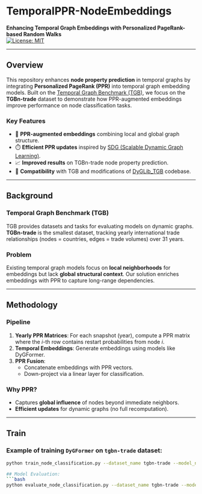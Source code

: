 # TemporalPPR-NodeEmbeddings  
**Enhancing Temporal Graph Embeddings with Personalized PageRank-based Random Walks**  
[![License: MIT](https://img.shields.io/badge/License-MIT-yellow.svg)](https://opensource.org/licenses/MIT)

---

## Overview  
This repository enhances **node property prediction** in temporal graphs by integrating **Personalized PageRank (PPR)** into temporal graph embedding models. Built on the [Temporal Graph Benchmark (TGB)](https://tgb.complexdatalab.com/), we focus on the **TGBn-trade** dataset to demonstrate how PPR-augmented embeddings improve performance on node classification tasks.

### Key Features  
- 🎯 **PPR-augmented embeddings** combining local and global graph structure.  
- ⏱️ **Efficient PPR updates** inspired by [SDG (Scalable Dynamic Graph Learning)](https://github.com/DongqiFu/SDG).  
- 📈 **Improved results** on TGBn-trade node property prediction.  
- 🧩 **Compatibility** with TGB and modifications of [DyGLib_TGB](https://github.com/yule-BUAA/DyGLib_TGB) codebase.  

---

## Background  
### Temporal Graph Benchmark (TGB)  
TGB provides datasets and tasks for evaluating models on dynamic graphs. **TGBn-trade** is the smallest dataset, tracking yearly international trade relationships (nodes = countries, edges = trade volumes) over 31 years.  

### Problem  
Existing temporal graph models focus on **local neighborhoods** for embeddings but lack **global structural context**. Our solution enriches embeddings with PPR to capture long-range dependencies.  

---

## Methodology  
### Pipeline  
1. **Yearly PPR Matrices**: For each snapshot (year), compute a PPR matrix where the *i*-th row contains restart probabilities from node *i*.  
2. **Temporal Embeddings**: Generate embeddings using models like DyGFormer.  
3. **PPR Fusion**:  
   - Concatenate embeddings with PPR vectors.  
   - Down-project via a linear layer for classification.  
### Why PPR?  
- Captures **global influence** of nodes beyond immediate neighbors.  
- **Efficient updates** for dynamic graphs (no full recomputation).  

---

## Train  
### Example of training `DyGFormer` on `tgbn-trade` dataset: 
```bash  
python train_node_classification.py --dataset_name tgbn-trade --model_name DyGFormer --patch_size 2 --max_input_sequence_length 64 --num_runs 5 --gpu 0

## Model Evaluation:
```bash
python evaluate_node_classification.py --dataset_name tgbn-trade --model_name DyGFormer --patch_size 2 --max_input_sequence_length 64 --num_runs 5 --gpu 0

 
